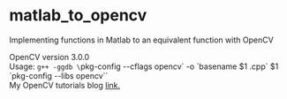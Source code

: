 # matlab_to_opencv
Implementing functions in Matlab to an equivalent function with OpenCV  

OpenCV version 3.0.0    
Usage: `g++ -ggdb \`pkg-config --cflags opencv\` -o \`basename $1 .cpp\` $1 `pkg-config --libs opencv\``  
My OpenCV tutorials blog [link.](http://open-cv.blogspot.in/)  